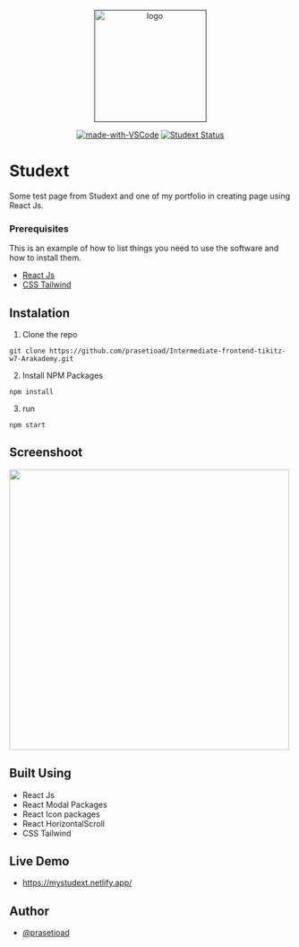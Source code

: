 <p align="center">
  <a href="" rel="noopener">
 <img height=200 src="https://www.studext.id/logo-studext.png" alt="logo" ></a>
</p>
<div align="center">
  
[![made-with-VSCode](https://img.shields.io/badge/Made%20for-VSCode-1f425f.svg)](https://code.visualstudio.com/)
[![Studext Status](https://api.netlify.com/api/v1/badges/3e5e5f0e-297c-4bbe-85d7-12793c76f338/deploy-status)](https://mystudext.netlify.app/)   
</div>
  
# Studext
Some test page from Studext and one of my portfolio in creating page using React Js.

### Prerequisites

This is an example of how to list things you need to use the software and how to install them.
* [React Js](https://reactjs.org/)
* [CSS Tailwind](https://tailwindcss.com/)


## Instalation
1. Clone the repo

```
git clone https://github.com/prasetioad/Intermediate-frontend-tikitz-w7-Arakademy.git

```
2. Install NPM Packages 
```
npm install
```

3. run
``` 
npm start 
```

## Screenshoot
<p float="left">
<img src="https://user-images.githubusercontent.com/66661143/124896411-9ab6db80-e007-11eb-983c-2c482f59bebe.jpg"  height="500"> 
</p>

## Built Using
* React Js
* React Modal Packages
* React Icon packages
* React HorizontalScroll
* CSS Tailwind

## Live Demo
* https://mystudext.netlify.app/

## Author
* [@prasetioad](https://github.com/prasetioad)
